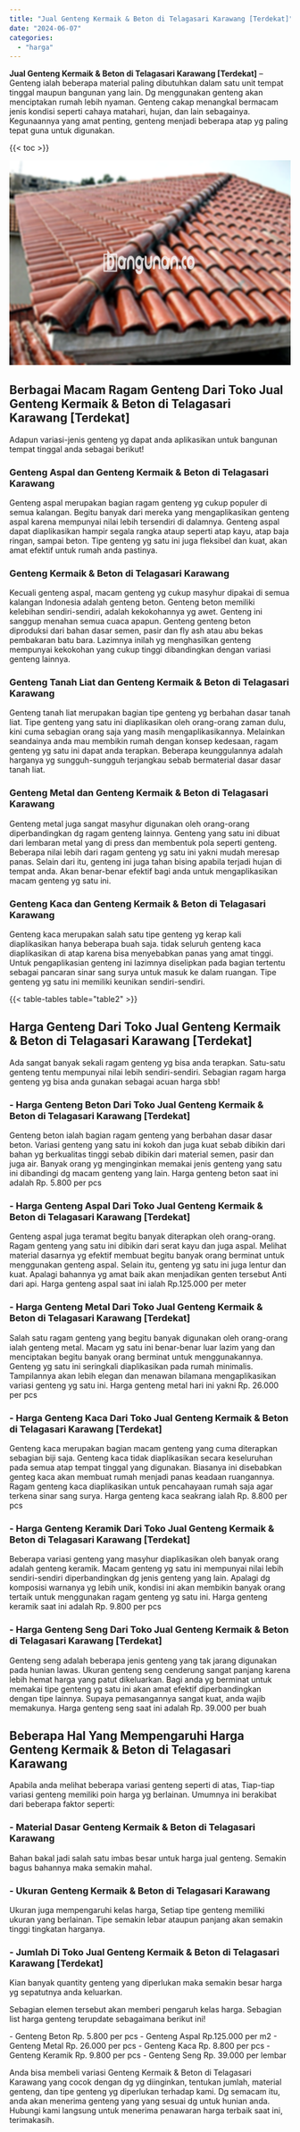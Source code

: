 ```yaml
---
title: "Jual Genteng Kermaik & Beton di Telagasari Karawang [Terdekat]"
date: "2024-06-07"
categories: 
  - "harga"
---
```


**Jual Genteng Kermaik & Beton di Telagasari Karawang \[Terdekat\]** – Genteng ialah beberapa material paling dibutuhkan dalam satu unit tempat tinggal maupun bangunan yang lain. Dg menggunakan genteng akan menciptakan rumah lebih nyaman. Genteng cakap menangkal bermacam jenis kondisi seperti cahaya matahari, hujan, dan lain sebagainya. Kegunaannya yang amat penting, genteng menjadi beberapa atap yg paling tepat guna untuk digunakan.

{{< toc >}}

![Jual Genteng Kermaik & Beton di Telagasari Karawang [Terdekat]](/images/genteng-minimalis-murah01.png)

## Berbagai Macam Ragam Genteng Dari Toko Jual Genteng Kermaik & Beton di Telagasari Karawang \[Terdekat\]

Adapun variasi-jenis genteng yg dapat anda aplikasikan untuk bangunan tempat tinggal anda sebagai berikut!

### Genteng Aspal dan Genteng Kermaik & Beton di Telagasari Karawang

Genteng aspal merupakan bagian ragam genteng yg cukup populer di semua kalangan. Begitu banyak dari mereka yang mengaplikasikan genteng aspal karena mempunyai nilai lebih tersendiri di dalamnya. Genteng aspal dapat diaplikasikan hampir segala rangka ataup seperti atap kayu, atap baja ringan, sampai beton. Tipe genteng yg satu ini juga fleksibel dan kuat, akan amat efektif untuk rumah anda pastinya.

### Genteng Kermaik & Beton di Telagasari Karawang

Kecuali genteng aspal, macam genteng yg cukup masyhur dipakai di semua kalangan Indonesia adalah genteng beton. Genteng beton memiliki kelebihan sendiri-sendiri, adalah kekokohannya yg awet. Genteng ini sanggup menahan semua cuaca apapun. Genteng genteng beton diproduksi dari bahan dasar semen, pasir dan fly ash atau abu bekas pembakaran batu bara. Lazimnya inilah yg menghasilkan genteng mempunyai kekokohan yang cukup tinggi dibandingkan dengan variasi genteng lainnya.

### Genteng Tanah Liat dan Genteng Kermaik & Beton di Telagasari Karawang

Genteng tanah liat merupakan bagian tipe genteng yg berbahan dasar tanah liat. Tipe genteng yang satu ini diaplikasikan oleh orang-orang zaman dulu, kini cuma sebagian orang saja yang masih mengaplikasikannya. Melainkan seandainya anda mau membikin rumah dengan konsep kedesaan, ragam genteng yg satu ini dapat anda terapkan. Beberapa keunggulannya adalah harganya yg sungguh-sungguh terjangkau sebab bermaterial dasar dasar tanah liat.

### Genteng Metal dan Genteng Kermaik & Beton di Telagasari Karawang

Genteng metal juga sangat masyhur digunakan oleh orang-orang diperbandingkan dg ragam genteng lainnya. Genteng yang satu ini dibuat dari lembaran metal yang di press dan membentuk pola seperti genteng. Beberapa nilai lebih dari ragam genteng yg satu ini yakni mudah meresap panas. Selain dari itu, genteng ini juga tahan bising apabila terjadi hujan di tempat anda. Akan benar-benar efektif bagi anda untuk mengaplikasikan macam genteng yg satu ini.

### Genteng Kaca dan Genteng Kermaik & Beton di Telagasari Karawang

Genteng kaca merupakan salah satu tipe genteng yg kerap kali diaplikasikan hanya beberapa buah saja. tidak seluruh genteng kaca diaplikasikan di atap karena bisa menyebabkan panas yang amat tinggi. Untuk pengaplikasian genteng ini lazimnya diselipkan pada bagian tertentu sebagai pancaran sinar sang surya untuk masuk ke dalam ruangan. Tipe genteng yg satu ini memiliki keunikan sendiri-sendiri.

{{< table-tables table="table2" >}}

## Harga Genteng Dari Toko Jual Genteng Kermaik & Beton di Telagasari Karawang \[Terdekat\]

Ada sangat banyak sekali ragam genteng yg bisa anda terapkan. Satu-satu genteng tentu mempunyai nilai lebih sendiri-sendiri. Sebagian ragam harga genteng yg bisa anda gunakan sebagai acuan harga sbb!

### \- Harga Genteng Beton Dari Toko Jual Genteng Kermaik & Beton di Telagasari Karawang \[Terdekat\]

Genteng beton ialah bagian ragam genteng yang berbahan dasar dasar beton. Variasi genteng yang satu ini kokoh dan juga kuat sebab dibikin dari bahan yg berkualitas tinggi sebab dibikin dari material semen, pasir dan juga air. Banyak orang yg menginginkan memakai jenis genteng yang satu ini dibandingi dg macam genteng yang lain. Harga genteng beton saat ini adalah Rp. 5.800 per pcs

### \- Harga Genteng Aspal Dari Toko Jual Genteng Kermaik & Beton di Telagasari Karawang \[Terdekat\]

Genteng aspal juga teramat begitu banyak diterapkan oleh orang-orang. Ragam genteng yang satu ini dibikin dari serat kayu dan juga aspal. Melihat material dasarnya yg efektif membuat begitu banyak orang berminat untuk menggunakan genteng aspal. Selain itu, genteng yg satu ini juga lentur dan kuat. Apalagi bahannya yg amat baik akan menjadikan genten tersebut Anti dari api. Harga genteng aspal saat ini ialah Rp.125.000 per meter

### \- Harga Genteng Metal Dari Toko Jual Genteng Kermaik & Beton di Telagasari Karawang \[Terdekat\]

Salah satu ragam genteng yang begitu banyak digunakan oleh orang-orang ialah genteng metal. Macam yg satu ini benar-benar luar lazim yang dan menciptakan begitu banyak orang berminat untuk menggunakannya. Genteng yg satu ini seringkali diaplikasikan pada rumah minimalis. Tampilannya akan lebih elegan dan menawan bilamana mengaplikasikan variasi genteng yg satu ini. Harga genteng metal hari ini yakni Rp. 26.000 per pcs

### \- Harga Genteng Kaca Dari Toko Jual Genteng Kermaik & Beton di Telagasari Karawang \[Terdekat\]

Genteng kaca merupakan bagian macam genteng yang cuma diterapkan sebagian biji saja. Genteng kaca tidak diaplikasikan secara keseluruhan pada semua atap tempat tinggal yang digunakan. Biasanya ini disebabkan genteg kaca akan membuat rumah menjadi panas keadaan ruangannya. Ragam genteng kaca diaplikasikan untuk pencahayaan rumah saja agar terkena sinar sang surya. Harga genteng kaca seakrang ialah Rp. 8.800 per pcs

### \- Harga Genteng Keramik Dari Toko Jual Genteng Kermaik & Beton di Telagasari Karawang \[Terdekat\]

Beberapa variasi genteng yang masyhur diaplikasikan oleh banyak orang adalah genteng keramik. Macam genteng yg satu ini mempunyai nilai lebih sendiri-sendiri diperbandingkan dg jenis genteng yang lain. Apalagi dg komposisi warnanya yg lebih unik, kondisi ini akan membikin banyak orang tertaik untuk menggunakan ragam genteng yg satu ini. Harga genteng keramik saat ini adalah Rp. 9.800 per pcs

### \- Harga Genteng Seng Dari Toko Jual Genteng Kermaik & Beton di Telagasari Karawang \[Terdekat\]

Genteng seng adalah beberapa jenis genteng yang tak jarang digunakan pada hunian lawas. Ukuran genteng seng cenderung sangat panjang karena lebih hemat harga yang patut dikeluarkan. Bagi anda yg berminat untuk memakai tipe genteng yg satu ini akan amat efektif diperbandingkan dengan tipe lainnya. Supaya pemasangannya sangat kuat, anda wajib memakunya. Harga genteng seng saat ini adalah Rp. 39.000 per buah

## Beberapa Hal Yang Mempengaruhi Harga Genteng Kermaik & Beton di Telagasari Karawang

Apabila anda melihat beberapa variasi genteng seperti di atas, Tiap-tiap variasi genteng memiliki poin harga yg berlainan. Umumnya ini berakibat dari beberapa faktor seperti:

### \- Material Dasar Genteng Kermaik & Beton di Telagasari Karawang

Bahan bakal jadi salah satu imbas besar untuk harga jual genteng. Semakin bagus bahannya maka semakin mahal.

### \- Ukuran Genteng Kermaik & Beton di Telagasari Karawang

Ukuran juga mempengaruhi kelas harga, Setiap tipe genteng memiliki ukuran yang berlainan. Tipe semakin lebar ataupun panjang akan semakin tinggi tingkatan harganya.

### \- Jumlah Di Toko Jual Genteng Kermaik & Beton di Telagasari Karawang \[Terdekat\]

Kian banyak quantity genteng yang diperlukan maka semakin besar harga yg sepatutnya anda keluarkan.

Sebagian elemen tersebut akan memberi pengaruh kelas harga. Sebagian list harga genteng terupdate sebagaimana berikut ini!

\- Genteng Beton Rp. 5.800 per pcs - Genteng Aspal Rp.125.000 per m2 - Genteng Metal Rp. 26.000 per pcs - Genteng Kaca Rp. 8.800 per pcs - Genteng Keramik Rp. 9.800 per pcs - Genteng Seng Rp. 39.000 per lembar

Anda bisa membeli variasi Genteng Kermaik & Beton di Telagasari Karawang yang cocok dengan dg yg diinginkan, tentukan jumlah, material genteng, dan tipe genteng yg diperlukan terhadap kami. Dg semacam itu, anda akan menerima genteng yang yang sesuai dg untuk hunian anda. Hubungi kami langsung untuk menerima penawaran harga terbaik saat ini, terimakasih.
